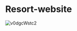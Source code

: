 # Resort-website


![v0dgcWstc2](https://user-images.githubusercontent.com/109097651/178756780-b2eeaf8c-5a76-4963-8df2-e82af3a7fac3.gif)
